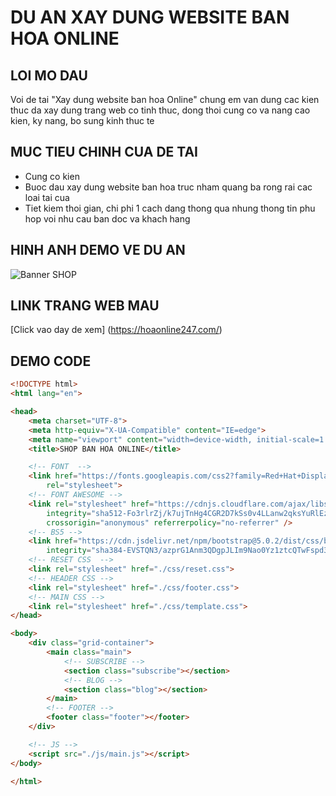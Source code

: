# DU AN XAY DUNG WEBSITE BAN HOA ONLINE 
## LOI MO DAU
Voi de tai "Xay dung website ban hoa Online" chung em van dung cac kien thuc da xay dung trang web co tinh thuc, 
dong thoi cung co va nang cao kien, ky nang, bo sung kinh thuc te
## MUC TIEU CHINH CUA DE TAI
- Cung co kien 
- Buoc dau xay dung website ban hoa truc nham quang ba rong rai cac loai tai cua 
- Tiet kiem thoi gian, chi phi 1 cach dang thong qua nhung thong tin phu hop voi nhu cau ban doc va khach hang
## HINH ANH DEMO VE DU AN
![Banner SHOP](https://hoaonline247.com/photos/view/photos/larges//605deb0948764f06578b4816.cl.jpg)
## LINK TRANG WEB MAU
[Click vao day de xem] (https://hoaonline247.com/)
## DEMO CODE 
``` HTML
<!DOCTYPE html>
<html lang="en">

<head>
    <meta charset="UTF-8">
    <meta http-equiv="X-UA-Compatible" content="IE=edge">
    <meta name="viewport" content="width=device-width, initial-scale=1.0">
    <title>SHOP BAN HOA ONLINE</title>

    <!-- FONT  -->
    <link href="https://fonts.googleapis.com/css2?family=Red+Hat+Display:wght@300;400;500;700&display=swap"
        rel="stylesheet">
    <!-- FONT AWESOME -->
    <link rel="stylesheet" href="https://cdnjs.cloudflare.com/ajax/libs/font-awesome/6.0.0-beta3/css/all.min.css"
        integrity="sha512-Fo3rlrZj/k7ujTnHg4CGR2D7kSs0v4LLanw2qksYuRlEzO+tcaEPQogQ0KaoGN26/zrn20ImR1DfuLWnOo7aBA=="
        crossorigin="anonymous" referrerpolicy="no-referrer" />
    <!-- BS5 -->
    <link href="https://cdn.jsdelivr.net/npm/bootstrap@5.0.2/dist/css/bootstrap.min.css" rel="stylesheet"
        integrity="sha384-EVSTQN3/azprG1Anm3QDgpJLIm9Nao0Yz1ztcQTwFspd3yD65VohhpuuCOmLASjC" crossorigin="anonymous">
    <!-- RESET CSS  -->
    <link rel="stylesheet" href="./css/reset.css">
    <!-- HEADER CSS -->
    <link rel="stylesheet" href="./css/footer.css">
    <!-- MAIN CSS -->
    <link rel="stylesheet" href="./css/template.css">
</head>

<body>
    <div class="grid-container">
        <main class="main">
            <!-- SUBSCRIBE -->
            <section class="subscribe"></section>
            <!-- BLOG -->
            <section class="blog"></section>
        </main>
        <!-- FOOTER -->
        <footer class="footer"></footer>
    </div>

    <!-- JS -->
    <script src="./js/main.js"></script>
</body>

</html>
```



